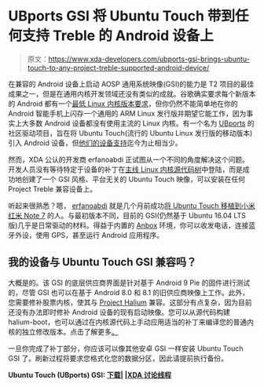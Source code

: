 # UBports GSI 将 Ubuntu Touch 带到任何支持 Treble 的 Android 设备上

> 原文：<https://www.xda-developers.com/ubports-gsi-brings-ubuntu-touch-to-any-project-treble-supported-android-device/>

在兼容的 Android 设备上启动 AOSP 通用系统映像(GSI)的能力是 T2 项目的最佳成果之一，但是在通用内核开发领域还没有类似的成就。谷歌确实要求每个新版本的 Android 都有一个[最低 Linux 内核版本要求](https://www.xda-developers.com/google-mandating-linux-kernel-versions-android-oreo/)，但你仍然不能简单地在你的 Android 智能手机上闪存一个通用的 ARM Linux 发行版并期望它能工作，因为事实上大多数 Android 设备都没有使用主流的 Linux 内核。有一个名为 [UBports](https://www.xda-developers.com/ubuntu-to-show-off-community-ports-on-oneplus-one-sony-xperia-z1-at-mwc-2016/) 的社区驱动项目，旨在将 Ubuntu Touch(流行的 Ubuntu Linux 发行版的移动版本)引入 Android 设备，但[他们的设备支持](https://devices.ubuntu-touch.io/)迄今为止相当少。

然而，XDA 公认的开发商 erfanoabdi 正试图从一个不同的角度解决这个问题。开发人员没有等待特定于设备的补丁在[主线 Linux 内核源代码树](https://github.com/torvalds/linux)中登陆，而是成功地创建了一个 GSI 风格、平台无关的 Ubuntu Touch 映像，可以安装在任何 Project Treble 兼容设备上。

听起来很熟悉？嗯， [erfanoabdi](https://forum.xda-developers.com/member.php?u=6298645) 就是几个月前成功[将 Ubuntu Touch 移植到小米红米 Note 7](https://www.xda-developers.com/developer-ports-ubuntu-touch-to-the-xiaomi-redmi-note-7/) 的人。与最初版本不同，目前的 GSI(仍然基于 Ubuntu 16.04 LTS 版)几乎是日常驱动的材料。得益于内置的 [Anbox](https://www.xda-developers.com/anbox-allows-you-to-run-android-apps-on-any-gnulinux-os/) 环境，你可以收发电话，连接蓝牙外设，使用 GPS，甚至运行 Android 应用程序。

## 我的设备与 Ubuntu Touch GSI 兼容吗？

大概是的。该 GSI 的底层供应商界面是针对基于 Android 9 Pie 的固件进行测试的，尽管 GSI 也可以在基于 Android 8.0 和 8.1 的旧供应商映像上工作。此外，您需要修补股票内核，使其与 [Project Halium](https://www.xda-developers.com/halium-is-an-open-source-project-working-towards-a-common-base-for-non-android-mobile-operating-systems/) 兼容。这部分有点复杂，因为目前还没有办法即时修补 Android 设备的现有启动映像。您可以从源代码构建 halium-boot，也可以通过在内核源代码上手动应用适当的补丁来编译您的普通内核的独立修改版本。点击了解更多[。](https://github.com/ubports/porting-notes/wiki/Generic-system-image-(GSI)#how-to-build-patched-kernel-or-halium-boot)

一旦你完成了补丁部分，你应该可以像其他安卓 GSI 一样安装 Ubuntu Touch GSI 了。刷新过程将要求您格式化您的数据分区，因此请提前执行备份。

**Ubuntu Touch (UBports) GSI: [下载](https://build.lolinet.com/file/halium/GSI/)| |[XDA 讨论线程](https://forum.xda-developers.com/project-treble/trebleenabled-device-development/gsi-ubuntu-touch-ubports-t4110581)**